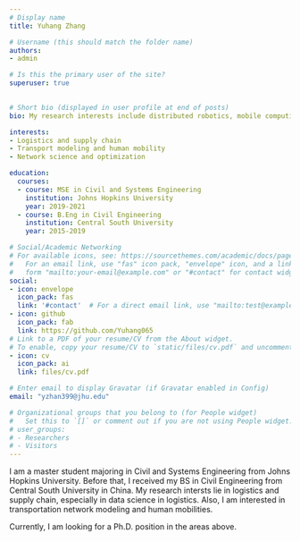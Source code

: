 ```yaml
---
# Display name
title: Yuhang Zhang

# Username (this should match the folder name)
authors:
- admin

# Is this the primary user of the site?
superuser: true
  

# Short bio (displayed in user profile at end of posts)
bio: My research interests include distributed robotics, mobile computing and programmable matter.

interests:
- Logistics and supply chain
- Transport modeling and human mobility
- Network science and optimization

education:
  courses:
  - course: MSE in Civil and Systems Engineering
    institution: Johns Hopkins University
    year: 2019-2021
  - course: B.Eng in Civil Engineering
    institution: Central South University
    year: 2015-2019

# Social/Academic Networking
# For available icons, see: https://sourcethemes.com/academic/docs/page-builder/#icons
#   For an email link, use "fas" icon pack, "envelope" icon, and a link in the
#   form "mailto:your-email@example.com" or "#contact" for contact widget.
social:
- icon: envelope
  icon_pack: fas
  link: '#contact'  # For a direct email link, use "mailto:test@example.org".
- icon: github
  icon_pack: fab
  link: https://github.com/Yuhang065
# Link to a PDF of your resume/CV from the About widget.
# To enable, copy your resume/CV to `static/files/cv.pdf` and uncomment the lines below.
- icon: cv
  icon_pack: ai
  link: files/cv.pdf

# Enter email to display Gravatar (if Gravatar enabled in Config)
email: "yzhan399@jhu.edu"

# Organizational groups that you belong to (for People widget)
#   Set this to `[]` or comment out if you are not using People widget.
# user_groups:
# - Researchers
# - Visitors
---
```


I am a master student majoring in Civil and Systems Engineering from Johns Hopkins University. Before that, I received my BS in Civil Engineering from Central South University in China. My research intersts lie in logistics and supply chain, especially in data science in logistics. Also, I am interested in transportation network modeling and human mobilities. 

Currently, I am looking for a Ph.D. position in the areas above.
